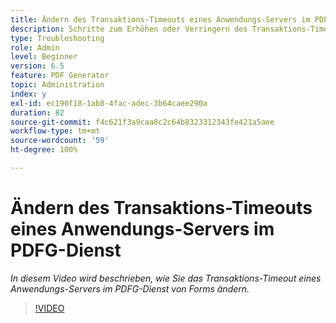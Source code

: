 ```yaml
---
title: Ändern des Transaktions-Timeouts eines Anwendungs-Servers im PDFG-Dienst
description: Schritte zum Erhöhen oder Verringern des Transaktions-Timeouts eines Anwendungs-Servers für PDF Generator
type: Troubleshooting
role: Admin
level: Beginner
version: 6.5
feature: PDF Generator
topic: Administration
index: y
exl-id: ec190f18-1ab8-4fac-adec-3b64caee290a
duration: 82
source-git-commit: f4c621f3a9caa8c2c64b8323312343fe421a5aee
workflow-type: tm+mt
source-wordcount: '59'
ht-degree: 100%

---
```


# Ändern des Transaktions-Timeouts eines Anwendungs-Servers im PDFG-Dienst

*In diesem Video wird beschrieben, wie Sie das Transaktions-Timeout eines Anwendungs-Servers im PDFG-Dienst von Forms ändern.*

>[!VIDEO](https://video.tv.adobe.com/v/335555?quality=12&learn=on)
